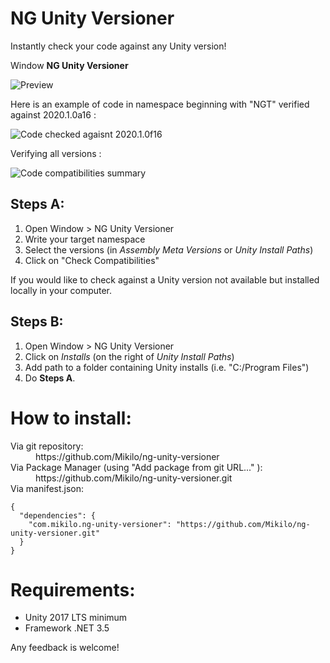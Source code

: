 # NG Unity Versioner
Instantly check your code against any Unity version!


Window <b>NG Unity Versioner</b>

![Preview](https://forum.unity.com/attachments/upload_2019-12-21_19-13-36-png.533202/)


Here is an example of code in namespace beginning with "NGT" verified against 2020.1.0a16 :

![Code checked agaisnt 2020.1.0f16](https://forum.unity.com/attachments/upload_2019-12-21_18-57-57-png.533193/)


Verifying all versions :

![Code compatibilities summary](https://forum.unity.com/attachments/upload_2019-12-21_19-36-9-png.533208/)

## Steps A:
1. Open Window > NG Unity Versioner
2. Write your target namespace
3. Select the versions (in <i>Assembly Meta Versions</i> or <i>Unity Install Paths</i>)
4. Click on "Check Compatibilities"


If you would like to check against a Unity version not available but installed locally in your computer.
## Steps B:

1. Open Window > NG Unity Versioner
2. Click on <i>Installs</i> (on the right of <i>Unity Install Paths</i>)
3. Add path to a folder containing Unity installs (i.e. "C:/Program Files")
4. Do <b>Steps A</b>.


# How to install:
<dl>
<dt>Via git repository:</dt>
<dd>https://github.com/Mikilo/ng-unity-versioner</dd>

<dt>Via Package Manager (using "Add package from git URL..." ):</dt>

<dd>https://github.com/Mikilo/ng-unity-versioner.git</dd>

<dt>Via manifest.json:</dt>
<dd></dd>
</dl>

```
{
  "dependencies": {
    "com.mikilo.ng-unity-versioner": "https://github.com/Mikilo/ng-unity-versioner.git"
  }
}
```

# Requirements:
- Unity 2017 LTS minimum
- Framework .NET 3.5

Any feedback is welcome!
